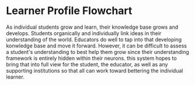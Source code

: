 # Learner Profile Flowchart
As individual students grow and learn, their knowledge base grows and develops. Students organically and  individually link ideas in their understanding of the world. Educators do well to tap into that developing konwledge base and move it forward. However, it can be difficult to assess a student's understanding to best help them grow since their understanding framework is entirely hidden within their neurons. this system hopes to bring that into full view for the student, the educator, as well as any supporting institutions so that all can work toward bettering the individual learner. 
